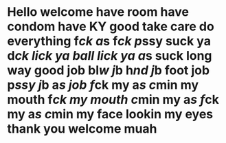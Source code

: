 # Hello welcome have room have condom have KY good take care do everything f*ck a*s f*ck p*ssy suck ya d*ck lick ya ball lick ya a*s suck long way good job bl*w j*b h*nd j*b foot job p*ssy j*b a*s job f*ck my a*s c*min my mouth f*ck my mouth c*min my a*s f*ck my a*s c*min my face lookin my eyes thank you welcome muah 

